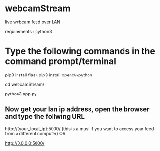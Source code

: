 # webcamStream
live webcam feed over LAN

requirements : python3

# Type the following commands in the command prompt/terminal

pip3 install flask
pip3 install opencv-python

cd webcamStream/

python3 app.py

## Now get your lan ip address, open the browser and type the follwing URL

http://{your_local_ip}:5000/
(this is a must if you want to access your feed from a different computer)
OR

http://0.0.0.0:5000/


## 


